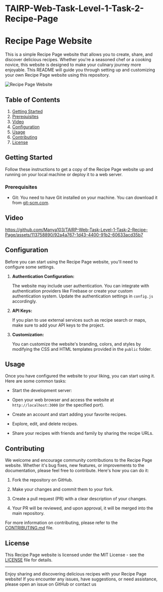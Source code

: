 # TAIRP-Web-Task-Level-1-Task-2-Recipe-Page

# Recipe Page Website

This is a simple Recipe Page website that allows you to create, share, and discover delicious recipes. Whether you're a seasoned chef or a cooking novice, this website is designed to make your culinary journey more enjoyable. This README will guide you through setting up and customizing your own Recipe Page website using this repository.

![Recipe Page Website](https://example.com/recipe-page-screenshot.png)

## Table of Contents

1. [Getting Started](#getting-started)
2. [Prerequisites](#prerequisites)
3. [Video](#Video)
4. [Configuration](#configuration)
5. [Usage](#usage)
6. [Contributing](#contributing)
7. [License](#license)

## Getting Started

Follow these instructions to get a copy of the Recipe Page website up and running on your local machine or deploy it to a web server.

### Prerequisites

- Git: You need to have Git installed on your machine. You can download it from [git-scm.com](https://git-scm.com/downloads).

## Video



https://github.com/Manya103/TAIRP-Web-Task-Level-1-Task-2-Recipe-Page/assets/113758890/92a4a767-1d43-4400-91b2-60633acd35b7


## Configuration

Before you can start using the Recipe Page website, you'll need to configure some settings.


1. **Authentication Configuration:**

   The website may include user authentication. You can integrate with authentication providers like Firebase or create your custom authentication system. Update the authentication settings in `config.js` accordingly.

2. **API Keys:**

   If you plan to use external services such as recipe search or maps, make sure to add your API keys to the project.

3. **Customization:**

   You can customize the website's branding, colors, and styles by modifying the CSS and HTML templates provided in the `public` folder.

## Usage

Once you have configured the website to your liking, you can start using it. Here are some common tasks:

- Start the development server:

- Open your web browser and access the website at `http://localhost:3000` (or the specified port).

- Create an account and start adding your favorite recipes.

- Explore, edit, and delete recipes.

- Share your recipes with friends and family by sharing the recipe URLs.

## Contributing

We welcome and encourage community contributions to the Recipe Page website. Whether it's bug fixes, new features, or improvements to the documentation, please feel free to contribute. Here's how you can do it:

1. Fork the repository on GitHub.

2. Make your changes and commit them to your fork.

3. Create a pull request (PR) with a clear description of your changes.

4. Your PR will be reviewed, and upon approval, it will be merged into the main repository.

For more information on contributing, please refer to the [CONTRIBUTING.md](CONTRIBUTING.md) file.

## License

This Recipe Page website is licensed under the MIT License - see the [LICENSE](LICENSE) file for details.

---

Enjoy sharing and discovering delicious recipes with your Recipe Page website! If you encounter any issues, have suggestions, or need assistance, please open an issue on GitHub or contact us 
